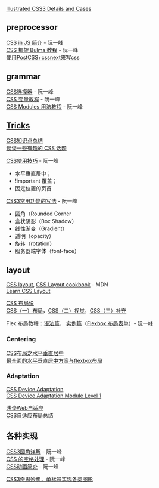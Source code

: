 [Illustrated CSS3 Details and Cases](https://github.com/airen/CSS3)  

## preprocessor

[CSS in JS 简介](http://www.ruanyifeng.com/blog/2017/04/css_in_js.html) - 阮一峰  
[CSS 框架 Bulma 教程](http://www.ruanyifeng.com/blog/2017/10/bulma.html) - 阮一峰  
[使用PostCSS+cssnext来写css](http://www.zhaiqianfeng.com/2017/07/postcss-autoprefixer-cssnext.html)  

## grammar

[CSS选择器](http://www.ruanyifeng.com/blog/2009/03/css_selectors.html) - 阮一峰  
[CSS 变量教程](http://www.ruanyifeng.com/blog/2017/05/css-variables.html) - 阮一峰  
[CSS Modules 用法教程](http://www.ruanyifeng.com/blog/2016/06/css_modules.html) - 阮一峰  

## [Tricks](https://css-tricks.com/)

[CSS知识点总结](https://www.cnblogs.com/Ruth92/p/5206651.html)  
[谈谈一些有趣的 CSS 话题](https://github.com/chokcoco/iCSS)  

[CSS使用技巧](http://www.ruanyifeng.com/blog/2010/03/css_cookbook.html) - 阮一峰  

- 水平垂直居中；  
- !important 覆盖；  
- 固定位置的页首  

[CSS3常用功能的写法](http://www.ruanyifeng.com/blog/2010/03/cross-browser_css3_features.html) - 阮一峰  

- 圆角（Rounded Corner  
- 盒状阴影（Box Shadow）  
- 线性渐变（Gradient）  
- 透明（opacity）  
- 旋转（rotation）  
- 服务器端字体（font-face）  

## layout

[CSS layout](https://developer.mozilla.org/en-US/docs/Learn/CSS/CSS_layout), [CSS Layout cookbook](https://developer.mozilla.org/en-US/docs/Web/CSS/Layout_cookbook) - MDN  
[Learn CSS Layout](http://learnlayout.com/)  

[CSS 布局说](http://web.jobbole.com/92612/)  
[CSS（一）布局](https://www.cnblogs.com/bergwhite/p/6417800.html)，[CSS（二）视觉](http://www.cnblogs.com/bergwhite/p/6440256.html)，[CSS（三）补充](http://www.cnblogs.com/bergwhite/p/6485769.html)  

Flex 布局教程：[语法篇](http://www.ruanyifeng.com/blog/2015/07/flex-grammar.html)、 [实例篇](http://www.ruanyifeng.com/blog/2015/07/flex-examples.html)（[Flexbox 布局表单](http://www.ruanyifeng.com/blog/2018/10/flexbox-form.html)）- 阮一峰  

### Centering

[CSS布局之水平垂直居中](https://div.io/topic/1155)  
[最全面的水平垂直居中方案与flexbox布局](https://www.cnblogs.com/coco1s/p/4444383.html)  

### Adaptation

[CSS Device Adaptation](https://developer.mozilla.org/en-US/docs/Web/CSS/CSS_Device_Adaptation)  
[CSS Device Adaptation Module Level 1](https://www.w3.org/TR/css-device-adapt-1/)  

[浅谈Web自适应](https://www.cnblogs.com/constantince/p/5708930.html)  
[CSS自适应布局总结](http://web.jobbole.com/86080/)  

## 各种实现

[CSS3圆角详解](http://www.ruanyifeng.com/blog/2010/12/detailed_explanation_of_css3_rounded_corners.html) - 阮一峰  
[CSS 的空格处理](http://www.ruanyifeng.com/blog/2018/07/white-space.html) - 阮一峰  
[CSS动画简介](http://www.ruanyifeng.com/blog/2014/02/css_transition_and_animation.html) - 阮一峰  

[CSS3奇思妙想，单标签实现各类图形](https://github.com/chokcoco/magicCss)  
